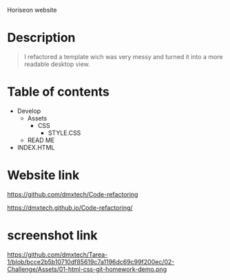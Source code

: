 Horiseon website
# Description
> I refactored a template wich was very messy and turned it into a more readable desktop view.

# Table of contents
- Develop
    - Assets
        - CSS
            - STYLE.CSS
    - READ ME
- INDEX.HTML           

# Website link
https://github.com/dmxtech/Code-refactoring

https://dmxtech.github.io/Code-refactoring/

# screenshot link
https://github.com/dmxtech/Tarea-1/blob/bcce2b5b10710df85619c7a1196dc69c99f200ec/02-Challenge/Assets/01-html-css-git-homework-demo.png
